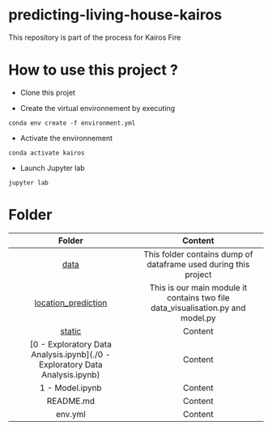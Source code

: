 # predicting-living-house-kairos
This repository is part of the process for Kairos Fire


# How to use this project ? 

* Clone this projet 

* Create the virtual environnement by executing 

`
conda env create -f environment.yml
`

* Activate the environnement 

`
conda activate kairos
`

* Launch Jupyter lab 


`
jupyter lab
`

# Folder 

| Folder | Content |
|:--------:|:---------:|
| [data](./data) | This folder contains dump of dataframe used during this project |
| [location_prediction](./location_prediction) | This is our main module it contains two file data_visualisation.py and model.py |
| [static](./static) | Content |
| [0 - Exploratory Data Analysis.ipynb](./0 - Exploratory Data Analysis.ipynb)  | Content |
| 1 - Model.ipynb | Content |
| README.md | Content |
| env.yml | Content |